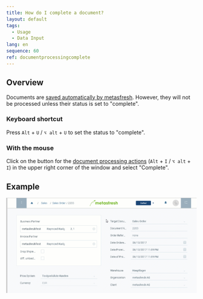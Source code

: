 ```yaml
---
title: How do I complete a document?
layout: default
tags:
  - Usage
  - Data Input
lang: en
sequence: 60
ref: documentprocessingcomplete
---
```


## Overview
Documents are [saved automatically by metasfresh](Saveindicator). However, they will not be processed unless their status is set to "complete".

### Keyboard shortcut
Press `Alt` + `U` / `⌥ alt` + `U` to set the status to "complete".

### With the mouse
Click on the button for the [document processing actions](StartAction) (`Alt` + `I` / `⌥ alt` + `I`) in the upper right corner of the window and select "Complete".

## Example
![](assets/docprocessing_complete.gif)
